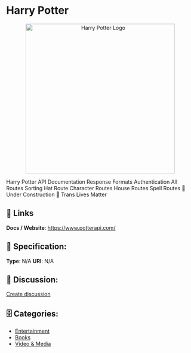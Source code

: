 # Harry Potter
<p align="center">
    <img width="400" src="https://raw.githubusercontent.com/apis-list/apis-list/main/apis/harry-potter/logo_256x256.png" alt="Harry Potter Logo"/>
</p>

Harry Potter API Documentation Response Formats Authentication All Routes Sorting Hat Route Character Routes House Routes Spell Routes 🚧 Under Construction 🚧 Trans Lives Matter

##  🔗 Links
**Docs / Website**: https://www.potterapi.com/

## 🧬 Specification:
**Type**: N/A
**URI**: N/A

## 💬 Discussion:
[Create discussion](https://github.com/apis-list/apis-list/discussions/new)

## 🗄️ Categories:
- [Entertainment](https://github.com/apis-list/apis-list#entertainment)
- [Books](https://github.com/apis-list/apis-list#books)
- [Video & Media](https://github.com/apis-list/apis-list#video-and-media)







